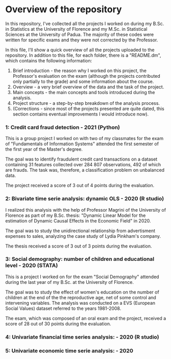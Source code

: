 # Overview of the repository
In this repository, I've collected all the projects I worked on during my B.Sc. in Statistics at the University of Florence and my M.Sc. in Statistical Sciences at the University of Padua. 
The majority of these codes were written for specific exams and they were not corrected by the Professor. 

In this file, I'll show a quick overview of all the projects uploaded to the repository. In addition to this file, for each folder, there is a "README.dm", which contains the following information:
1. Brief introduction - the reason why I worked on this project, the Professor's evaluation on the exam (although the projects contributed only partially to the grade) and some information about the course.
2. Overview - a very brief overview of the data and the task of the project.
3. Main concepts - the main concepts and tools introduced during the analysis.
4. Project structure - a step-by-step breakdown of the analysis process.
5. (Corrections - since most of the projects presented are quite dated, this section contains eventual improvements I would introduce now).

### 1: Credit card fraud detection - 2021 (Python)
This is a group project I worked on with two of my classmates for the exam of "Fundamentals of Information Systems" attended the first semester of the first year of the Master's degree. 

The goal was to identify fraudulent credit card transactions on a dataset containing 31 features collected over 284 807 observations, 492 of which are frauds. The task was, therefore, a classification problem on unbalanced data.

The project received a score of 3 out of 4 points during the evaluation.

### 2: Bivariate time serie analysis: dynamic OLS - 2020 (R studio)
I realized this analysis with the help of Professor Magrini of the University of Florence as part of my B.Sc. thesis: "Dynamic Linear Model for the estimation of Dynamic Causal Effects in the Economic Field" in 2020.

The goal was to study the unidirectional relationship from advertisment expenses to sales, analyzing the case study of Lydia Pinkham's company. 

The thesis received a score of 3 out of 3 points during the evaluation.

### 3: Social demography: number of children and educational level - 2020 (STATA)
This is a project I worked on for the exam "Social Demography" attended during the last year of my B.Sc. at the University of Florence.

The goal was to study the effect of women's education on the number of children at the end of the the reproductive age, net of some control and intervening variables. The analysis was conducted on a EVS (European Social Values) dataset referred to the years 1981-2008.

The esam, which was composed of an oral exam and the project, received a score of 28 out of 30 points during the evaluation.

### 4: Univariate financial time series analysis: - 2020 (R studio)


### 5: Univariate economic time serie analysis: - 2020
